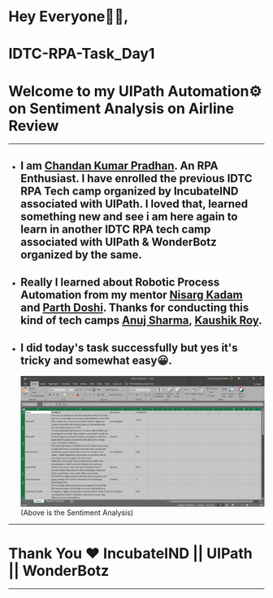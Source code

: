 # Hey Everyone👋🏻,
# **IDTC-RPA-Task_Day1**
# Welcome to my **UIPath Automation⚙** on **Sentiment Analysis on Airline Review**
---
- ## I am [Chandan Kumar Pradhan](www.linkedin.com/in/chandan-kumar-pradhan-0788361a0). An RPA Enthusiast. I have enrolled the previous IDTC RPA Tech camp organized by **IncubateIND** associated with **UIPath**. I loved that, learned something new and see i am here again to learn in another IDTC RPA tech camp associated with **UIPath** & **WonderBotz** organized by the same.

- ## Really I learned about **Robotic Process Automation** from my mentor [Nisarg Kadam](https://www.linkedin.com/in/nisargkadam/) and  [Parth Doshi](https://www.linkedin.com/in/parth-doshi-learning-by-doing/). Thanks for conducting this kind of tech camps [Anuj Sharma](https://www.linkedin.com/in/anujsharma378/), [Kaushik Roy](https://www.linkedin.com/in/kroy96/).
- ## I did today's task successfully but yes it's tricky and somewhat easy😀.
  ![](./Screenshot%202021-06-05%20172711.png)
  (Above is the Sentiment Analysis)  



---
  # Thank You ❤ IncubateIND || UIPath || WonderBotz
  ---


